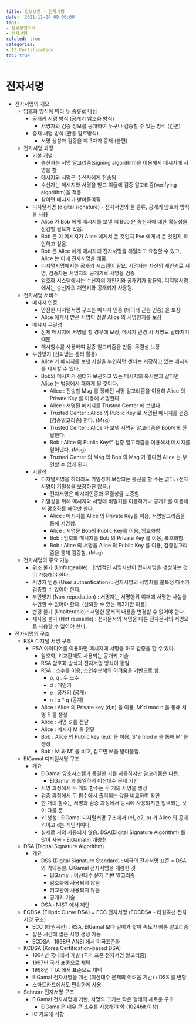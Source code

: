 ```yaml
---
title: 정보보안 - 전자서명
date: '2021-11-24 09:00:00'
tags:
- 정보보안기사
- 전자서명
related: true
categories:
- IS_Certification
toc: true
---
```


# 전자서명
- 전자서명의 개요
    + 암호화 방식에 따라 두 종류로 나뉨
        * 공개키 서명 방식 (공개키 암호화 방식)
            - 서명자의 검증 정보를 공개하여 누구나 검증할 수 있는 방식 (간편)
        * 중재 서명 방식 (관용 암호방식)
            - 서명 생성과 검증을 제 3자가 중재 (불편)
    + 전자서명 과정
        * 기본 개념
            - 송신자는 서명 알고리즘(signing algorithm)을 이용해서 메시지에 서명을 함
            - 메시지와 서명은 수신자에게 전송됨
            - 수신자는 메시지와 서명을 받고 이들에 검증 알고리즘(verifying algorithm)을 적용
            - 참이면 메시지가 받아들여짐
        * 디지털서명 (digital signature) - 전자서명의 한 종류, 공개키 암호화 방식을 사용
            - Alice 가 Bob 에게 메시지를 보낼 때 Bob 은 송신자에 대한 확실성을 점검할 필요가 있음.
            - Bob 은 이 메시지가 Alice 에게서 온 것인지 Eve 에게서 온 것인지 확인하고 싶음.
            - Bob 은 Alice 에게 메시지에 전자서명을 해달라고 요청할 수 있고, Alice 는 이에 전자서명을 해줌.
            - 디지털서명에서는 공개키 시스템이 필요. 서명자는 자신의 개인키로 서명, 검증자는 서명자의 공개키로 서명을 검증
            - 암호화 시스템에서는 수신자의 개인키와 공개키가 활용됨. 디지털서명에서는 송신자의 개인키와 공개키가 사용됨. 
    + 전자서명 서비스
        * 메시지 인증
            - 안전한 디지털서명 구조는 메시지 인증 (데이터 근원 인증) 을 보장
            - Alice 에게서 받은 서명이 정말 Alice 의 서명인지를 보장
        * 메시지 무결성
            - 전체 메시지에 서명을 할 경우에 보장, 메시지 변경 시 서명도 달라지기 때문
            - 해시함수를 사용하여 검증 알고리즘을 만듦. 무결성 보장
        * 부인방지 (신뢰받는 센터 활용)
            - Alice 가 메시지를 보낸 사실을 부인하면 센터는 저장하고 있는 메시지를 제시할 수 있다.
            - Bob의 메시지가 센터가 보관하고 있는 메시지의 복사본과 같다면 Alice 는 법정에서 패하게 될 것이다.
                + Alice : 전송할 Msg 를 정해진 서명 알고리즘을 이용해 Alice 의 Private Key 를 이용해 서명한다.
                + Alice : 서명된 메시지를 Trusted Center 에 보낸다.
                + Trusted Center : Alice 의 Public Key 로 서명된 메시지를 검증 (검증알고리즘) 한다. (Msg)
                + Trusted Center : Alice 가 보낸 서명된 알고리즘을 Bob에게 전달한다.
                + Bob : Alice 의 Public Key로 검증 알고리즘을 이용해서 메시지를 얻어낸다. (Msg)
                + Trusted Center 의 Msg 와 Bob 의 Msg 가 같다면 Alice 는 부인할 수 없게 된다.
        * 기밀성
            - 디지털서명을 하더라도 기밀성이 보장되는 통신을 할 수는 없다. (전자서명이 기밀성을 보장하진 않음.)
                + 전자서명은 메시지인증과 무결성을 보증함.
            - 기밀성을 위해 메시지와 서명에 비밀키를 이용하거나 공개키를 이용해서 암호화를 해야만 한다.
                + Alice : 메시지를 Alice 의 Private Key를 이용, 서명알고리즘을 통해 서명함.
                + Alice : 서명을 Bob의 Public Key를 이용, 암호화함.
                + Bob : 암호화 메시지를 Bob 의 Private Key 를 이용, 복호화함.
                + Bob : Alice 의 서명을 Alice 의 Pubilc Key 를 이용, 검증알고리즘을 통해 검증함. (Msg)
    + 전자서명의 주요 기능
        * 위조 불가 (Unforgeable) : 합법적인 서명자만이 전자서명을 생성하는 것이 가능해야 한다.
        * 서명자 인증 (User authentication) : 전자서명의 서명자를 불특정 다수가 검증할 수 있어야 한다.
        * 부인방지 (Non-repudiation) : 서명자는 서명행위 이후에 서명한 사실을 부인할 수 없어야 한다. (신뢰할 수 있는 제3기관 이용)
        * 변경 불가 (Unalterable) : 서명한 문서의 내용을 변경할 수 없어야 한다.
        * 재사용 불가 (Not reusable) : 전자문서의 서명을 다른 전자문서의 서명으로 사용할 수 없어야 한다.
- 전자서명의 구조
    + RSA 디지털 서명 구조
        * RSA 아이디어를 이용하면 메시지에 서명을 하고 검증을 할 수 있다.
            - 암호화, 키교환에도 사용되는 공개키 기술
            - RSA 암호화 방식과 전자서명 방식이 동일
            - RSA : 소수를 이용, 소인수분해의 어려움을 기반으로 함.
                + p, q : 두 소수
                + d : 개인키
                + e : 공개키 (공개)
                + n : p * q (공개)
            - Alice : Alice 의 Private key (d,n) 을 이용, M^d mod n 을 통해 서명 S 를 생성
            - Alice : 서명 S 를 전달
            - Alice : 메시지 M 을 전달
            - Bob : Alice 의 Public key (e,n) 을 이용, S^e mod n 을 통해 M' 을 생성
            - Bob : M 과 M' 을 비교, 같으면 M을 받아들임.
    + ElGamal 디지털서명 구조
        * 개요
            - ElGamal 암호시스템과 동일한 키를 사용하지만 알고리즘은 다름.
                + ElGamal 과 동일하게 이산대수 문제 기반
            - 서명 과정에서 두 개의 함수는 두 개의 서명을 생성
            - 검증 과정에서 두 함수에서 출력되는 값을 비교하여 확인
            - 한 개의 함수는 서명과 검증 과정에서 동시에 사용되지만 입력되는 것이 다를 뿐
            - 키 생성 : ElGamal 디지털서명 구조에서 (e1, e2, p) 가 Alice 의 공개키이고 d는 개인키이다.
            - 실제로 거의 사용되지 않음. DSA(Digital Signature Algorithm) 를 많이 사용 - ElGamal의 개량형
    + DSA  (Digital Signature Algorithm)
        * 개요
            - DSS (Digital Signature Standard) : 미국의 전자서명 표준 = DSA 와 거의동일. ElGamal 전자서명을 개량한 것
                + ElGamal : 이산대수 문제 기반 알고리즘
                + 암호화에 사용되지 않음
                + 키교환에 사용되지 않음
                + 공개키 기술
            - DSA : NIST 에서 제안
    + ECDSA (Elliptic Curve DSA) = ECC 전자서명 (ECCDSA - 타원곡선 전자서명 구조)
        * ECC (타원곡선) : RSA, ElGamal 보다 길이가 짧아 속도가 빠른 알고리즘
        * 짧은 시간에 짧은 서명 생성 가능
        * ECDSA : 1998년 ANSI 에서 미국표준화
    + KCDSA (Korea Certification-based DSA)
        * 1994년 국내에서 개발 (국가 표준 전자서명 알고리즘)
        * 1997년 국가 표준으로 채택
        * 1998년 TTA 에서 표준으로 채택
        * ElGamal 전자서명을 개선 (이산대수 문제의 어려움 기반) / DSS 를 변형
        * 스마트카드에서도 편리하게 사용
    + Schnorr 전자서명 구조
        * ElGamal 전자서명에 기반, 서명의 크기는 작은 형태의 새로운 구조
            - ElGamal은 매우 큰 소수를 사용해야 함 (1024bit 이상)
        * IC 카드에 적합
